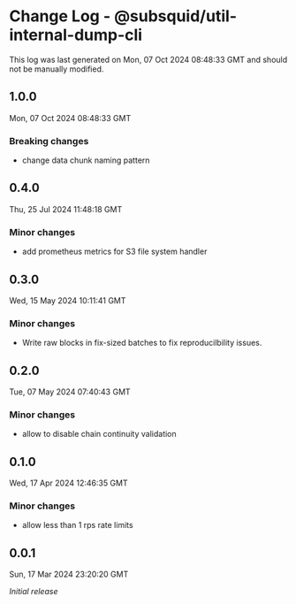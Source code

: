 # Change Log - @subsquid/util-internal-dump-cli

This log was last generated on Mon, 07 Oct 2024 08:48:33 GMT and should not be manually modified.

## 1.0.0
Mon, 07 Oct 2024 08:48:33 GMT

### Breaking changes

- change data chunk naming pattern

## 0.4.0
Thu, 25 Jul 2024 11:48:18 GMT

### Minor changes

- add prometheus metrics for S3 file system handler

## 0.3.0
Wed, 15 May 2024 10:11:41 GMT

### Minor changes

- Write raw blocks in fix-sized batches to fix reproducilbility issues.

## 0.2.0
Tue, 07 May 2024 07:40:43 GMT

### Minor changes

- allow to disable chain continuity validation

## 0.1.0
Wed, 17 Apr 2024 12:46:35 GMT

### Minor changes

- allow less than 1 rps rate limits

## 0.0.1
Sun, 17 Mar 2024 23:20:20 GMT

_Initial release_

